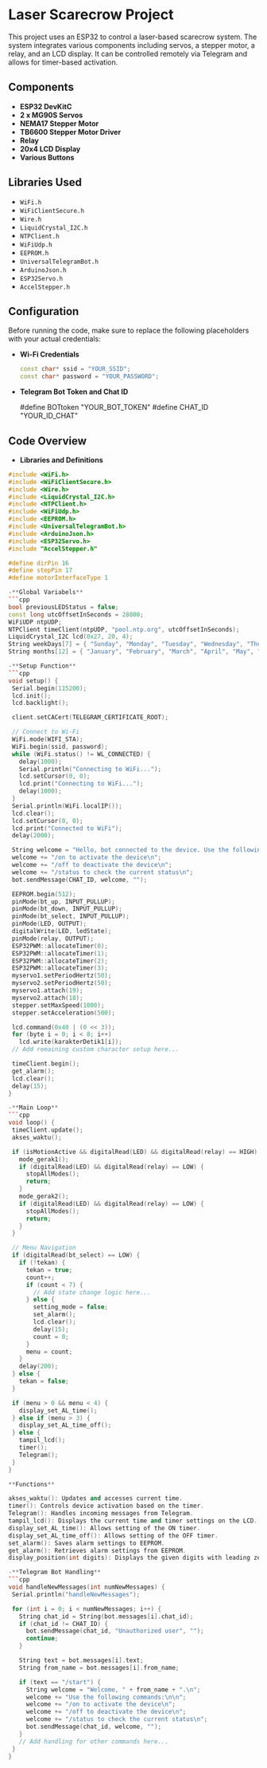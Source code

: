 # Laser Scarecrow Project

This project uses an ESP32 to control a laser-based scarecrow system. The system integrates various components including servos, a stepper motor, a relay, and an LCD display. It can be controlled remotely via Telegram and allows for timer-based activation.

## Components

- **ESP32 DevKitC**
- **2 x MG90S Servos**
- **NEMA17 Stepper Motor**
- **TB6600 Stepper Motor Driver**
- **Relay**
- **20x4 LCD Display**
- **Various Buttons**

## Libraries Used

- `WiFi.h`
- `WiFiClientSecure.h`
- `Wire.h`
- `LiquidCrystal_I2C.h`
- `NTPClient.h`
- `WiFiUdp.h`
- `EEPROM.h`
- `UniversalTelegramBot.h`
- `ArduinoJson.h`
- `ESP32Servo.h`
- `AccelStepper.h`

## Configuration

Before running the code, make sure to replace the following placeholders with your actual credentials:

- **Wi-Fi Credentials**
  ```cpp
  const char* ssid = "YOUR_SSID";
  const char* password = "YOUR_PASSWORD";

- **Telegram Bot Token and Chat ID**
  
  #define BOTtoken "YOUR_BOT_TOKEN"
  #define CHAT_ID "YOUR_ID_CHAT"
  
## Code Overview

- **Libraries and Definitions**
 ```cpp
#include <WiFi.h>
#include <WiFiClientSecure.h>
#include <Wire.h>
#include <LiquidCrystal_I2C.h>
#include <NTPClient.h>
#include <WiFiUdp.h>
#include <EEPROM.h>
#include <UniversalTelegramBot.h>
#include <ArduinoJson.h>
#include <ESP32Servo.h>
#include "AccelStepper.h"

#define dirPin 16
#define stepPin 17
#define motorInterfaceType 1

-**Global Variabels**
 ```cpp
bool previousLEDStatus = false;
const long utcOffsetInSeconds = 28800;
WiFiUDP ntpUDP;
NTPClient timeClient(ntpUDP, "pool.ntp.org", utcOffsetInSeconds);
LiquidCrystal_I2C lcd(0x27, 20, 4);
String weekDays[7] = { "Sunday", "Monday", "Tuesday", "Wednesday", "Thursday", "Friday", "Saturday" };
String months[12] = { "January", "February", "March", "April", "May", "June", "July", "August", "September", "October", "November", "December" };

-**Setup Function**
 ```cpp
void setup() {
  Serial.begin(115200);
  lcd.init();
  lcd.backlight();

  client.setCACert(TELEGRAM_CERTIFICATE_ROOT);

  // Connect to Wi-Fi
  WiFi.mode(WIFI_STA);
  WiFi.begin(ssid, password);
  while (WiFi.status() != WL_CONNECTED) {
    delay(1000);
    Serial.println("Connecting to WiFi...");
    lcd.setCursor(0, 0);
    lcd.print("Connecting to WiFi...");
    delay(1000);
  }
  Serial.println(WiFi.localIP());
  lcd.clear();
  lcd.setCursor(0, 0);
  lcd.print("Connected to WiFi");
  delay(2000);

  String welcome = "Hello, bot connected to the device. Use the following commands:\n\n";
  welcome += "/on to activate the device\n";
  welcome += "/off to deactivate the device\n";
  welcome += "/status to check the current status\n";
  bot.sendMessage(CHAT_ID, welcome, "");

  EEPROM.begin(512);
  pinMode(bt_up, INPUT_PULLUP);
  pinMode(bt_down, INPUT_PULLUP);
  pinMode(bt_select, INPUT_PULLUP);
  pinMode(LED, OUTPUT);
  digitalWrite(LED, ledState);
  pinMode(relay, OUTPUT);
  ESP32PWM::allocateTimer(0);
  ESP32PWM::allocateTimer(1);
  ESP32PWM::allocateTimer(2);
  ESP32PWM::allocateTimer(3);
  myservo1.setPeriodHertz(50);
  myservo2.setPeriodHertz(50);
  myservo1.attach(19);
  myservo2.attach(18);
  stepper.setMaxSpeed(1000);
  stepper.setAcceleration(500);

  lcd.command(0x40 | (0 << 3));
  for (byte i = 0; i < 8; i++)
    lcd.write(karakterDetik1[i]);
  // Add remaining custom character setup here...

  timeClient.begin();
  get_alarm();
  lcd.clear();
  delay(15);
}

-**Main Loop**
 ```cpp
void loop() {
  timeClient.update();
  akses_waktu();

  if (isMotionActive && digitalRead(LED) && digitalRead(relay) == HIGH) {
    mode_gerak1();
    if (digitalRead(LED) && digitalRead(relay) == LOW) {
      stopAllModes();
      return;
    }
    mode_gerak2();
    if (digitalRead(LED) && digitalRead(relay) == LOW) {
      stopAllModes();
      return;
    }
  }

  // Menu Navigation
  if (digitalRead(bt_select) == LOW) {
    if (!tekan) {
      tekan = true;
      count++;
      if (count < 7) {
        // Add state change logic here...
      } else {
        setting_mode = false;
        set_alarm();
        lcd.clear();
        delay(15);
        count = 0;
      }
      menu = count;
    }
    delay(200);
  } else {
    tekan = false;
  }

  if (menu > 0 && menu < 4) {
    display_set_AL_time();
  } else if (menu > 3) {
    display_set_AL_time_off();
  } else {
    tampil_lcd();
    timer();
    Telegram();
  }
}

**Functions**

akses_waktu(): Updates and accesses current time.
timer(): Controls device activation based on the timer.
Telegram(): Handles incoming messages from Telegram.
tampil_lcd(): Displays the current time and timer settings on the LCD.
display_set_AL_time(): Allows setting of the ON timer.
display_set_AL_time_off(): Allows setting of the OFF timer.
set_alarm(): Saves alarm settings to EEPROM.
get_alarm(): Retrieves alarm settings from EEPROM.
display_position(int digits): Displays the given digits with leading zero.

-**Telegram Bot Handling**
 ```cpp
void handleNewMessages(int numNewMessages) {
  Serial.println("handleNewMessages");

  for (int i = 0; i < numNewMessages; i++) {
    String chat_id = String(bot.messages[i].chat_id);
    if (chat_id != CHAT_ID) {
      bot.sendMessage(chat_id, "Unauthorized user", "");
      continue;
    }

    String text = bot.messages[i].text;
    String from_name = bot.messages[i].from_name;

    if (text == "/start") {
      String welcome = "Welcome, " + from_name + ".\n";
      welcome += "Use the following commands:\n\n";
      welcome += "/on to activate the device\n";
      welcome += "/off to deactivate the device\n";
      welcome += "/status to check the current status\n";
      bot.sendMessage(chat_id, welcome, "");
    }
    // Add handling for other commands here...
  }
}

  
